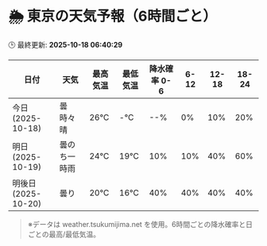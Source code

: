 # 🌦️ 東京の天気予報（6時間ごと）

🕒 最終更新: **2025-10-18 06:40:29**

| 日付 | 天気 | 最高気温 | 最低気温 | 降水確率 0-6 | 6-12 | 12-18 | 18-24 |
|------|------|----------|----------|------------|------|------|------|
| 今日 (2025-10-18) | 曇時々晴 | 26℃ | -℃ | --% | 0% | 10% | 20% |
| 明日 (2025-10-19) | 曇のち一時雨 | 24℃ | 19℃ | 10% | 10% | 40% | 60% |
| 明後日 (2025-10-20) | 曇り | 20℃ | 16℃ | 40% | 40% | 40% | 40% |

> ※データは weather.tsukumijima.net を使用。6時間ごとの降水確率と日ごとの最高/最低気温。